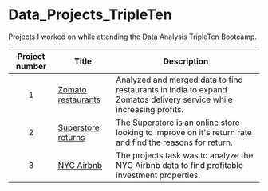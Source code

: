 # Data_Projects_TripleTen
Projects I worked on while attending the Data Analysis TripleTen Bootcamp.





| Project number | Title | Description |
| :-----------: | ----------- |----------- |
| 1 | [Zomato restaurants](https://github.com/Cooper-kitrel/Data_Projects_TripleTen/tree/main/Zomato%20restaurants/Final%20Project) | Analyzed and merged data to find restaurants in India to expand Zomatos delivery service while increasing profits.|
| 2 | [Superstore returns](https://github.com/Cooper-kitrel/Data_Projects_TripleTen/blob/main/Superstore%20returns/README!.txt) | The Superstore is an online store looking to improve on it's return rate and find the reasons for return. |
| 3 | [NYC Airbnb](https://docs.google.com/spreadsheets/d/1C0LdwhA_klPc9sRhgJPbUJjX23wvvPWC1nCcBfq6zcc/edit?usp=sharing) | The projects task was to analyze the NYC Airbnb data to find profitable investment properties. |

